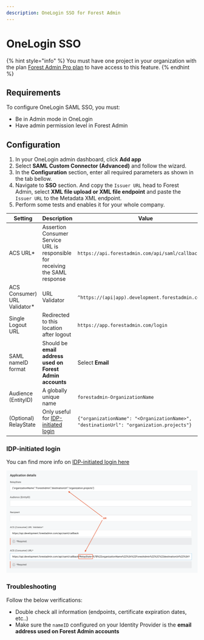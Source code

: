 ```yaml
---
description: OneLogin SSO for Forest Admin
---
```


# OneLogin SSO

{% hint style="info" %}
You must have one project in your organization with the plan [Forest Admin Pro plan](https://www.forestadmin.com/pricing/) to have access to this feature.
{% endhint %}

## Requirements


To configure OneLogin SAML SSO, you must:

- Be in Admin mode in OneLogin
- Have admin permission level in Forest Admin

## Configuration
1. In your OneLogin admin dashboard, click **Add app**
2. Select **SAML Custom Connector (Advanced)** and follow the wizard.
3. In the **Configuration** section, enter all required parameters as shown in the tab bellow.
4. Navigate to **SSO** section. And copy the `Issuer URL` head to Forest Admin, select **XML file upload or XML file endpoint** and paste the `Issuer URL` to the Metadata XML endpoint.
5. Perform some tests and enables it for your whole company.

| Setting | Description | Value |
| --- | --- | --- |
| ACS URL* | Assertion Consumer Service URL is responsible for receiving the SAML response | `https://api.forestadmin.com/api/saml/callback` |
| ACS Consumer) URL Validator* | URL Validator | `^https://(api\|app).development.forestadmin.com/.*$` |
| Single Logout URL | Redirected to this location after logout | `https://app.forestadmin.com/login` |
| SAML nameID format | Should be **email address used on Forest Admin accounts** | Select **Email** |
| Audience (EntityID) | A globally unique name | `forestadmin-OrganizationName` |
| (Optional) RelayState | Only useful for [IDP-initiated login](../organization-settings.md#idp-initiated-login) | `{"organizationName": "<OrganizationName>", "destinationUrl": "organization.projects"}`|

### IDP-initiated login
You can find more info on [IDP-initiated login here](../organization-settings.md#idp-initiated-login)

![](<../../../.gitbook/assets/image (610).png>)



### Troubleshooting

Follow the below verifications:

* Double check all information (endpoints, certificate expiration dates, etc..)
* Make sure the `nameID` configured on your Identity Provider is the **email address used on Forest Admin accounts**
